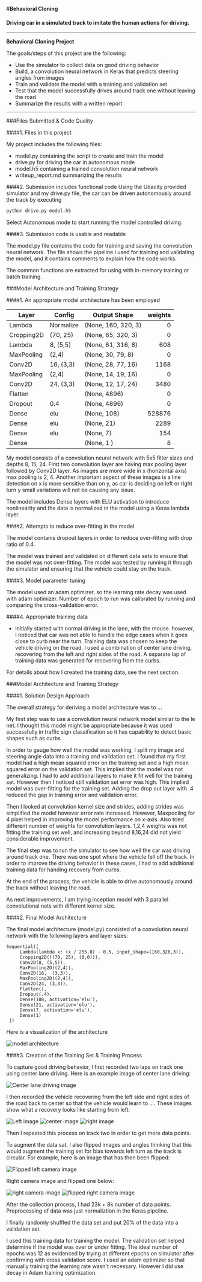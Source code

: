 #**Behavioral Cloning** 

#### Driving car in a simulated track to imitate the human actions for driving.


---

**Behavioral Cloning Project**

The goals/steps of this project are the following:
* Use the simulator to collect data on good driving behavior
* Build, a convolution neural network in Keras that predicts steering angles from images
* Train and validate the model with a training and validation set
* Test that the model successfully drives around track one without leaving the road
* Summarize the results with a written report


[//]: # (Image References)

[model]: ./images/map.png "Model Visualization"
[center]: ./images/center.jpg "Cenetr lane driving"
[left]: ./images/left.jpg "Recovery Image"
[right]: ./images/right.jpg "Recovery Image"
[flipped_left]: ./images/flipped_left.png "Flipped left Image"
[right_camera]: ./images/right_camera.png "Right Image"
[flipped_right]: ./images/flipped_right.png "Flipped right Image"



---
###Files Submitted & Code Quality

####1. Files in this project

My project includes the following files:
* model.py containing the script to create and train the model
* drive.py for driving the car in autonomous mode
* model.h5 containing a trained convolution neural network 
* writeup_report.md summarizing the results

####2. Submission includes functional code
Using the Udacity provided simulator and my drive.py file, the car can be driven
autonomously around the track by executing 
```sh
python drive.py model.h5
```
Select Autonomous mode to start running the model controlled driving.

####3. Submission code is usable and readable

The model.py file contains the code for training and saving the convolution neural network. The file shows the pipeline I used for training and validating the model, and it contains comments to explain how the code works.

The common functions are extracted for using with in-memory training or batch training.

###Model Architecture and Training Strategy

####1. An appropriate model architecture has been employed



| Layer        | Config        | Output Shape                 | weights |
|--------------|---------------|------------------------------|------:|
| Lambda       | Normalize     | (None, 160, 320, 3)          |     0 |
| Cropping2D   | (70, 25)      | (None, 65, 320, 3)           |     0 |
| Lambda       | 8, (5,5)      | (None, 61, 316, 8)           |   608 |
| MaxPooling   | (2,4)         | (None, 30, 79, 8)            |     0 |
| Conv2D       | 16, (3,3)     | (None, 28, 77, 16)           |  1168 |
| MaxPooling   | (2,4)         | (None, 14, 19, 16)           |     0 |
| Conv2D       | 24, (3,3)     | (None, 12, 17, 24)           |  3480 |
| Flatten      |               | (None, 4896)                 |     0 |
| Dropout      |  0.4          | (None, 4896)                 |     0 |
| Dense        |  elu          | (None, 108)                  |528876 |
| Dense        |  elu          | (None, 21)                   |  2289 |
| Dense        |  elu          | (None, 7)                    |   154 |
| Dense        |               | (None, 1 )                   |     8 |

My model consists of a convolution neural network with 5x5 filter sizes and depths 8, 15, 24. 
First two convolution layer are having max pooling layer followed by Conv2D layer. As images are
more wide in x (horizontal axis) max pooling is 2, 4. Another important aspect of these images is 
a line detection on x is more sensitive than on y, as car is deciding on left or right turn y small 
variations will not be causing any issue. 

The model includes Dense layers with ELU activation to introduce nonlinearity and the data is normalized in the model using a Keras lambda layer. 

####2. Attempts to reduce over-fitting in the model

The model contains dropout layers in order to reduce over-fitting with drop ratio of 0.4.  

The model was trained and validated on different data sets to ensure that the model was not over-fitting.
The model was tested by running it through the simulator and ensuring that the vehicle could stay on the track.

####3. Model parameter tuning

The model used an adam optimizer, so the learning rate decay was used with adam optimizer. Number of epoch to run was 
calibrated by running and comparing the cross-validation error. 

####4. Appropriate training data

* Initially started with normal driving in the lane, with the mouse. however, I noticed that car was not 
able to handle the edge cases when it goes close to curb near the turn.
Training data was chosen to keep the vehicle driving on the road. I used a combination of center lane driving, recovering from the left and right sides of the road.
A separate lap of training data was generated for recovering from the curbs.  

For details about how I created the training data, see the next section. 

###Model Architecture and Training Strategy

####1. Solution Design Approach

The overall strategy for deriving a model architecture was to ...

My first step was to use a convolution neural network model similar to the le net. I thought this model might be appropriate because it was
used successfully in traffic sign classification so it has capability to detect basic shapes such as curbs.

In order to gauge how well the model was working, I split my image and steering angle data into a training and validation set. 
I found that my first model had a high mean squared error on the training set and a high mean squared error on the validation set. This implied that the model was not generalizing. 
I had to add additional layers to make it fit well for the training set. However then I noticed still validation set error was high. This 
implied model was over-fitting for the training set. Adding the drop out layer with .4 reduced the gap in training error and validation error.

Then I looked at convolution kernel size and strides, adding strides was simplified the model however error rate increased. However,
Maxpooling for 4 pixel helped in improving the model performance on x-axis. Also tried different number of weights for convolution layers. 1,2,4 weights 
was not fitting the training set well, and increasing beyond 8,16,24 did not yield considerable improvement.

The final step was to run the simulator to see how well the car was driving around track one. There was one spot where the vehicle fell off the track.
In order to  improve the driving behavior in these cases, I had to add additional training data for handing recovery from curbs.

At the end of the process, the vehicle is able to drive autonomously around the track without leaving the road.

As next improvements, I am trying inception model with 3 parallel convolutional nets with different kernel size. 

####2. Final Model Architecture

The final model architecture (model.py) consisted of a convolution neural network with the following layers and layer sizes:
```
Sequential([
     Lambda(lambda x: (x / 255.0) - 0.5, input_shape=(160,320,3)),
     Cropping2D(((70, 25), (0,0))),
     Conv2D(8, (5,5)),
     MaxPooling2D((2,4)),
     Conv2D(16,  (3,3)),
     MaxPooling2D((2,4)),
     Conv2D(24, (3,3)),
     Flatten(),
     Dropout(.4),
     Dense(108, activation='elu'),
     Dense(21, activation='elu'),
     Dense(7, activation='elu'),
     Dense(1)
 ])

```
Here is a visualization of the architecture 

![model architecture][model]

####3. Creation of the Training Set & Training Process

To capture good driving behavior, I first recorded two laps on track one using center lane driving. Here is an example image of center lane driving:

![Center lane driving image][center]

I then recorded the vehicle recovering from the left side and right sides of the road back to center so that the vehicle would learn to .... These images show what a recovery looks like starting from left:

![Left image][left]
![center image][center]
![right image][right]

Then I repeated this process on track two in order to get more data points.

To augment the data sat, I also flipped images and angles thinking that this would augment the training set for bias towards left turn as the track is circular.
 For example, here is an image that has then been flipped:

![Flipped left camera image][flipped_left]

Right camera image and flipped one below:

![right camera image][right_camera]
![flipped right camera image][flipped_right]


After the collection process, I had 23k + 8k number of data points. Preprocessing of data was just normaliztion in the Keras pipeline.

I finally randomly shuffled the data set and put 20% of the data into a validation set. 

I used this training data for training the model. The validation set helped determine if the model was over or under fitting. 
The ideal number of epochs was 12 as evidenced by trying at different epochs on simulator after confirming with cross validation score.
I used an adam optimizer so that manually training the learning rate wasn't necessary. However I did use decay in Adam training optimization.


